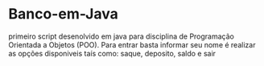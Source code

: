 # Banco-em-Java
primeiro script desenolvido em java para disciplina de Programação Orientada a Objetos  (POO). Para entrar basta informar seu nome é realizar as opções disponiveis taís como: saque, deposito, saldo e sair
